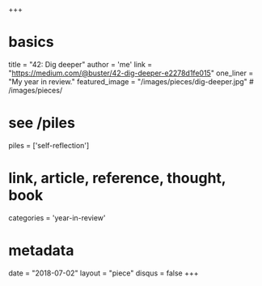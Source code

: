 +++
# basics
title     		 = "42: Dig deeper"
author    		 = 'me'
link      		 = "https://medium.com/@buster/42-dig-deeper-e2278d1fe015"
one_liner 		 = "My year in review."
featured_image = "/images/pieces/dig-deeper.jpg" # /images/pieces/

# see /piles
piles     		 = ['self-reflection']

# link, article, reference, thought, book
categories 		 = 'year-in-review' 

# metadata
date      		 = "2018-07-02"
layout    		 = "piece"
disqus    		 = false
+++

